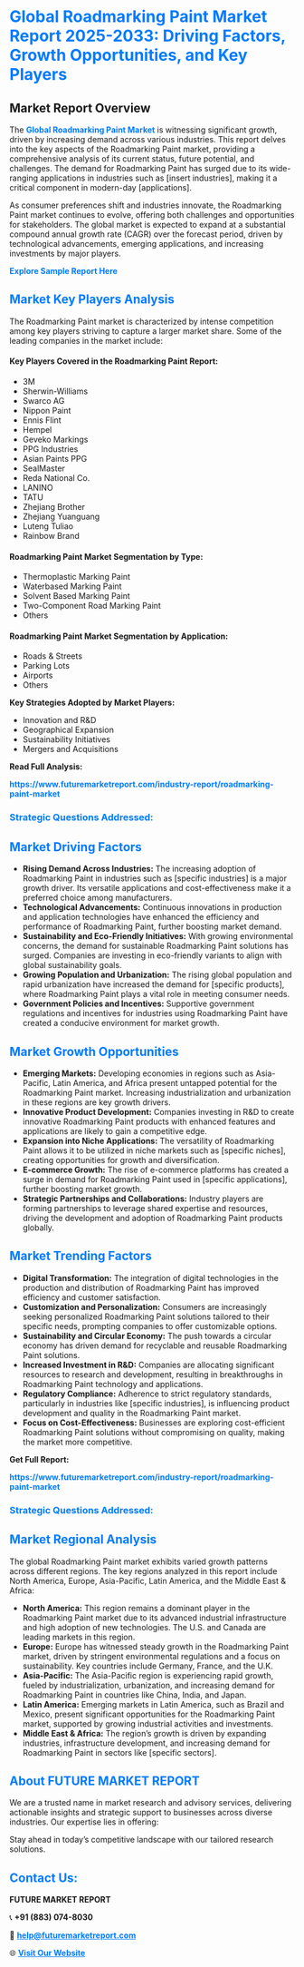 <h1 style="color: #007BFF;">Global Roadmarking Paint Market Report 2025-2033: Driving Factors, Growth Opportunities, and Key Players</h1>

<section id="overview">
<h2>Market Report Overview</h2>
<p>The <a href="https://www.futuremarketreport.com/industry-report/roadmarking-paint-market" style="color: #007BFF; text-decoration: none;"><strong>Global Roadmarking Paint Market</strong></a> is witnessing significant growth, driven by increasing demand across various industries. This report delves into the key aspects of the Roadmarking Paint market, providing a comprehensive analysis of its current status, future potential, and challenges. The demand for Roadmarking Paint has surged due to its wide-ranging applications in industries such as [insert industries], making it a critical component in modern-day [applications].</p>
<p>As consumer preferences shift and industries innovate, the Roadmarking Paint market continues to evolve, offering both challenges and opportunities for stakeholders. The global market is expected to expand at a substantial compound annual growth rate (CAGR) over the forecast period, driven by technological advancements, emerging applications, and increasing investments by major players.</p>
</section>

<section id="overview">
<p><a href="https://www.futuremarketreport.com/request-sample/reportId=41408" style="color: #007BFF; text-decoration: none;"><strong>Explore Sample Report Here</strong></a></p>
</section>

<section id="key-players">
<h2 style="color: #007BFF;">Market Key Players Analysis</h2>
<p>The Roadmarking Paint market is characterized by intense competition among key players striving to capture a larger market share. Some of the leading companies in the market include:</p>
<h4>Key Players Covered in the Roadmarking Paint Report:</h4>
<ul><li>3M</li><li>Sherwin-Williams</li><li>Swarco AG</li><li>Nippon Paint</li><li>Ennis Flint</li><li>Hempel</li><li>Geveko Markings</li><li>PPG Industries</li><li>Asian Paints PPG</li><li>SealMaster</li><li>Reda National Co.</li><li>LANINO</li><li>TATU</li><li>Zhejiang Brother</li><li>Zhejiang Yuanguang</li><li>Luteng Tuliao</li><li>Rainbow Brand</li></ul>
<h4>Roadmarking Paint Market Segmentation by Type:</h4>
<ul><li>Thermoplastic Marking Paint</li><li>Waterbased Marking Paint</li><li>Solvent Based Marking Paint</li><li>Two-Component Road Marking Paint</li><li>Others</li></ul>

<h4>Roadmarking Paint Market Segmentation by Application:</h4>
<ul><li>Roads &amp; Streets</li><li>Parking Lots</li><li>Airports</li><li>Others</li></ul>
<p><strong>Key Strategies Adopted by Market Players:</strong></p>
<ul>
<li>Innovation and R&D</li>
<li>Geographical Expansion</li>
<li>Sustainability Initiatives</li>
<li>Mergers and Acquisitions</li>
</ul>
</section>

<section>
<p><strong>Read Full Analysis: </strong></p><a href="https://www.futuremarketreport.com/industry-report/roadmarking-paint-market" style="color: #007BFF; text-decoration: none;"><strong>https://www.futuremarketreport.com/industry-report/roadmarking-paint-market</strong></a>
<h3 style="color: #007BFF;">Strategic Questions Addressed:</h3>
</section>

<section id="driving-factors">
<h2 style="color: #007BFF;">Market Driving Factors</h2>
<ul>
<li><strong>Rising Demand Across Industries:</strong> The increasing adoption of Roadmarking Paint in industries such as [specific industries] is a major growth driver. Its versatile applications and cost-effectiveness make it a preferred choice among manufacturers.</li>
<li><strong>Technological Advancements:</strong> Continuous innovations in production and application technologies have enhanced the efficiency and performance of Roadmarking Paint, further boosting market demand.</li>
<li><strong>Sustainability and Eco-Friendly Initiatives:</strong> With growing environmental concerns, the demand for sustainable Roadmarking Paint solutions has surged. Companies are investing in eco-friendly variants to align with global sustainability goals.</li>
<li><strong>Growing Population and Urbanization:</strong> The rising global population and rapid urbanization have increased the demand for [specific products], where Roadmarking Paint plays a vital role in meeting consumer needs.</li>
<li><strong>Government Policies and Incentives:</strong> Supportive government regulations and incentives for industries using Roadmarking Paint have created a conducive environment for market growth.</li>
</ul>
</section>

<section id="growth-opportunities">
<h2 style="color: #007BFF;">Market Growth Opportunities</h2>
<ul>
<li><strong>Emerging Markets:</strong> Developing economies in regions such as Asia-Pacific, Latin America, and Africa present untapped potential for the Roadmarking Paint market. Increasing industrialization and urbanization in these regions are key growth drivers.</li>
<li><strong>Innovative Product Development:</strong> Companies investing in R&D to create innovative Roadmarking Paint products with enhanced features and applications are likely to gain a competitive edge.</li>
<li><strong>Expansion into Niche Applications:</strong> The versatility of Roadmarking Paint allows it to be utilized in niche markets such as [specific niches], creating opportunities for growth and diversification.</li>
<li><strong>E-commerce Growth:</strong> The rise of e-commerce platforms has created a surge in demand for Roadmarking Paint used in [specific applications], further boosting market growth.</li>
<li><strong>Strategic Partnerships and Collaborations:</strong> Industry players are forming partnerships to leverage shared expertise and resources, driving the development and adoption of Roadmarking Paint products globally.</li>
</ul>
</section>

<section id="trending-factors">
<h2 style="color: #007BFF;">Market Trending Factors</h2>
<ul>
<li><strong>Digital Transformation:</strong> The integration of digital technologies in the production and distribution of Roadmarking Paint has improved efficiency and customer satisfaction.</li>
<li><strong>Customization and Personalization:</strong> Consumers are increasingly seeking personalized Roadmarking Paint solutions tailored to their specific needs, prompting companies to offer customizable options.</li>
<li><strong>Sustainability and Circular Economy:</strong> The push towards a circular economy has driven demand for recyclable and reusable Roadmarking Paint solutions.</li>
<li><strong>Increased Investment in R&D:</strong> Companies are allocating significant resources to research and development, resulting in breakthroughs in Roadmarking Paint technology and applications.</li>
<li><strong>Regulatory Compliance:</strong> Adherence to strict regulatory standards, particularly in industries like [specific industries], is influencing product development and quality in the Roadmarking Paint market.</li>
<li><strong>Focus on Cost-Effectiveness:</strong> Businesses are exploring cost-efficient Roadmarking Paint solutions without compromising on quality, making the market more competitive.</li>
</ul>
</section>

<section>
<p><strong>Get Full Report: </strong></p><a href="https://www.futuremarketreport.com/industry-report/roadmarking-paint-market" style="color: #007BFF; text-decoration: none;"><strong>https://www.futuremarketreport.com/industry-report/roadmarking-paint-market</strong></a>
<h3 style="color: #007BFF;">Strategic Questions Addressed:</h3>
</section>


<section id="regional-analysis">
<h2 style="color: #007BFF;">Market Regional Analysis</h2>
<p>The global Roadmarking Paint market exhibits varied growth patterns across different regions. The key regions analyzed in this report include North America, Europe, Asia-Pacific, Latin America, and the Middle East & Africa:</p>
<ul>
<li><strong>North America:</strong> This region remains a dominant player in the Roadmarking Paint market due to its advanced industrial infrastructure and high adoption of new technologies. The U.S. and Canada are leading markets in this region.</li>
<li><strong>Europe:</strong> Europe has witnessed steady growth in the Roadmarking Paint market, driven by stringent environmental regulations and a focus on sustainability. Key countries include Germany, France, and the U.K.</li>
<li><strong>Asia-Pacific:</strong> The Asia-Pacific region is experiencing rapid growth, fueled by industrialization, urbanization, and increasing demand for Roadmarking Paint in countries like China, India, and Japan.</li>
<li><strong>Latin America:</strong> Emerging markets in Latin America, such as Brazil and Mexico, present significant opportunities for the Roadmarking Paint market, supported by growing industrial activities and investments.</li>
<li><strong>Middle East & Africa:</strong> The region’s growth is driven by expanding industries, infrastructure development, and increasing demand for Roadmarking Paint in sectors like [specific sectors].</li>
</ul>
</section>

<footer>
<h2 style="color: #007BFF;">About FUTURE MARKET REPORT</h2>
<p>We are a trusted name in market research and advisory services, delivering actionable insights and strategic support to businesses across diverse industries. Our expertise lies in offering:</p>

<p>Stay ahead in today’s competitive landscape with our tailored research solutions.</p>

<h2 style="color: #007BFF;">Contact Us:</h2>
<p><strong>FUTURE MARKET REPORT</strong></p>
<p>📞 <strong>+91 (883) 074-8030</strong></p>
<p>📧 <strong><a href="mailto:help@futuremarketreport.com" style="color: #007BFF;">help@futuremarketreport.com</a></strong></p>
<p>🌐 <strong><a href="https://www.futuremarketreport.com/" style="color: #007BFF;">Visit Our Website</a></strong></p>
</footer>